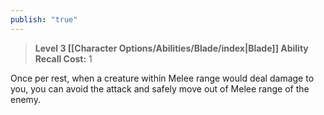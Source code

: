 ```yaml
---
publish: "true"
---
```

> **Level 3 [[Character Options/Abilities/Blade/index|Blade]] Ability**
> **Recall Cost:** 1

Once per rest, when a creature within Melee range would deal damage to you, you can avoid the attack and safely move out of Melee range of the enemy.
